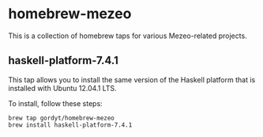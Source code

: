 # homebrew-mezeo

This is a collection of homebrew taps for various Mezeo-related projects.

## haskell-platform-7.4.1

This tap allows you to install the same version of the Haskell 
platform that is installed with Ubuntu 12.04.1 LTS.

To install, follow these steps:

    brew tap gordyt/homebrew-mezeo    
    brew install haskell-platform-7.4.1



